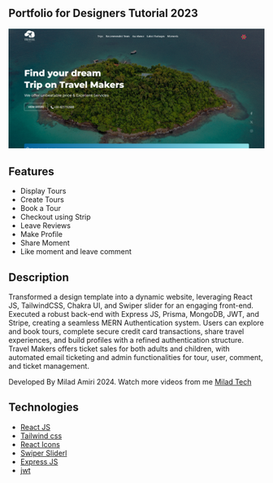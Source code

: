 
## Portfolio for Designers Tutorial 2023

<img src="./public/travelMakers.png" alt="banner"/>

## Features

- Display Tours
- Create Tours
- Book a Tour
- Checkout using Strip
- Leave Reviews
- Make Profile
- Share Moment
- Like moment and leave comment

## Description

Transformed a design template into a dynamic website, leveraging React JS, 
TailwindCSS, Chakra UI, and Swiper slider for an engaging front-end. Executed a robust
back-end with Express JS, Prisma, MongoDB, JWT, and Stripe, creating a seamless MERN
Authentication system. Users can explore and book tours, complete secure credit card
transactions, share travel experiences, and build profiles with a refined authentication
structure. Travel Makers offers ticket sales for both adults and children, with automated
email ticketing and admin functionalities for tour, user, comment, and ticket management.

Developed By Milad Amiri 2024.
Watch more videos from me [Milad Tech](https://www.youtube.com/@miladtech2844)

## Technologies 

- [React JS](https://reactjs.org/docs/getting-started.html)
- [Tailwind css](https://tailwindcss.com/)
- [React Icons](https://react-icons.github.io/react-icons/)
- [Swiper Sliderl](https://swiperjs.com/swiper-api#thumbs)
- [Express JS](https://expressjs.com/)
- [jwt](https://jwt.io/)
